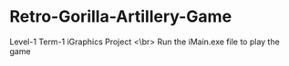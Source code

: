 # Retro-Gorilla-Artillery-Game
Level-1 Term-1 iGraphics Project <\br>
Run the iMain.exe file to play the game

